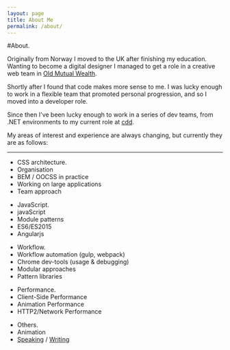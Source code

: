 ```yaml
---
layout: page
title: About Me
permalink: /about/
---
```



#About.

Originally from Norway I moved to the UK after finishing my education. Wanting to become a digital designer I managed to get a role in a creative web team in <a href="https://www.oldmutualwealth.co.uk/">Old Mutual Wealth</a>.

Shortly after I found that code makes more sense to me. I was lucky enough to work in a flexible team that promoted personal progression, and so I moved into a developer role.

Since then I've been lucky enough to work in a series of dev teams, from .NET environments to my current role at <a href="http://cddnation.com">cdd</a>.

My areas of interest and experience are always changing, but currently they are as follows:

<hr class="hr" />

<ul class="listing">
	<li class="listing__title">CSS architecture.</li>
	<li class="listing__item">Organisation</li>
	<li class="listing__item">BEM / OOCSS in practice</li>
	<li class="listing__item">Working on large applications</li> 
	<li class="listing__item">Team approach</li>
</ul>

<ul class="listing">
	<li class="listing__title">JavaScript.</li>
	<li class="listing__item">javaScript</li>
	<li class="listing__item">Module patterns</li>
	<li class="listing__item">ES6/ES2015</li> 
	<li class="listing__item">Angularjs</li>
</ul>

<ul class="listing">
	<li class="listing__title">Workflow.</li>
	<li class="listing__item">Workflow automation <span>(gulp, webpack)</span></li>
	<li class="listing__item">Chrome dev-tools <span>(usage & debugging)</span></li>
	<li class="listing__item">Modular approaches</li> 
	<li class="listing__item">Pattern libraries</li>
</ul>

<ul class="listing">
	<li class="listing__title">Performance.</li>
	<li class="listing__item">Client-Side Performance</li>
	<li class="listing__item">Animation Performance</li>
	<li class="listing__item">HTTP2/Network Performance</li> 
</ul>

<ul class="listing">
	<li class="listing__title">Others.</li>
	<li class="listing__item">Animation</li>
	<li class="listing__item"><a href="http://www.digitalhampshire.com/">Speaking</a> / <a href="https://medium.com/fed-or-dead">Writing</a></li>
</ul>